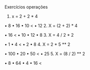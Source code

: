 Exercícios operações
1.	x = 2 + 2 * 4

•	8
•	16
•	10 <
•	12
2.	X = (2 + 2) * 4

•	16 <
•	10
•	12
•	8
3.	X = 4 / 2 * 2

•	1
•	4 <
•	2
•	8
4.	X = 2 * 5 ** 2 

•	100
•	20
•	50 < 
•	25
5.	X = (8 / 2) ** 2

•	8
•	64
•	4
•	16 <

